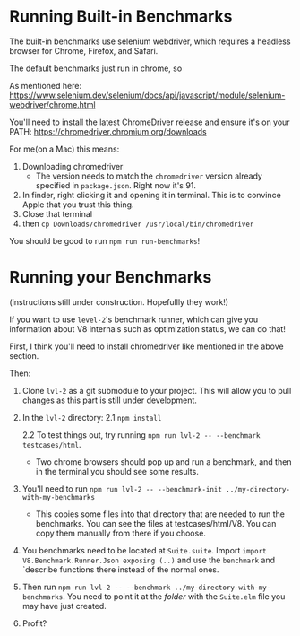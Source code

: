 # Running Built-in Benchmarks

The built-in benchmarks use selenium webdriver, which requires a headless browser for Chrome, Firefox, and Safari.

The default benchmarks just run in chrome, so

As mentioned here: https://www.selenium.dev/selenium/docs/api/javascript/module/selenium-webdriver/chrome.html

You'll need to install the latest ChromeDriver release and ensure it's on your PATH: https://chromedriver.chromium.org/downloads

For me(on a Mac) this means:

1. Downloading chromedriver
    - The version needs to match the `chromedriver` version already specified in `package.json`.  Right now it's 91.
2. In finder, right clicking it and opening it in terminal.  This is to convince Apple that you trust this thing.
3. Close that terminal
4. then `cp Downloads/chromedriver /usr/local/bin/chromedriver`

You should be good to run `npm run run-benchmarks`!



# Running your Benchmarks
(instructions still under construction.  Hopefullly they work!)

If you want to use `level-2`'s benchmark runner, which can give you information about V8 internals such as optimization status, we can do that!

First, I think you'll need to install chromedriver like mentioned in the above section.

Then:

1. Clone `lvl-2` as a git submodule to your project.  This will allow you to pull changes as this part is still under development.

2. In the `lvl-2` directory:
   2.1 `npm install`

   2.2 To test things out, try running `npm run lvl-2 -- --benchmark testcases/html`.  
   
      - Two chrome browsers should pop up and run a benchmark, and then in the terminal you should see some results.

3. You'll need to run `npm run lvl-2 -- --benchmark-init ../my-directory-with-my-benchmarks`

   - This copies some files into that directory that are needed to run the benchmarks.  You can see the files at testcases/html/V8.  You can copy them manually from there if you choose.
   
4. You benchmarks need to be located at `Suite.suite`.  Import `import V8.Benchmark.Runner.Json exposing (..)` and use the `benchmark` and `describe functions there instead of the normal ones.

5. Then run `npm run lvl-2 -- --benchmark ../my-directory-with-my-benchmarks`.  You need to point it at the *folder* with the `Suite.elm` file you may have just created.

6. Profit?



   


      
      